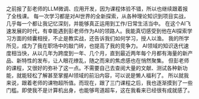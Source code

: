 之前报了彭老师的LLM微调、应用开发，因为课程体验不错，所以也继续跟着报了全栈课。
每一次学习都是对AI世界的全新探索，从各种理论知识到项目实战，几乎每一个都让我记忆深刻，并能够真正运用到工作/日常生活当中。
在这个AI飞速发展的时代，有幸能遇到彭老师作为AI的领路人。我能真切感受到他在AI探索学习方面的倾囊相授，不止是教实战，还告诉我们如何学习，授人以渔。
我的所学所见，成为了我在职场中的敲门砖，也提高了我的竞争力。
AI领域的知识迭代速度相当快，从以几年为跨度到一年、几个月，直到最近两年每个月都有海量的新产品、新特性的发布，让人眼花缭乱，随之而来的焦虑感也在悄然聚集。
但彭老师的课程，又很好的弥补了这一点。不需要自己去查阅大量的文献、测试各种新功能，就能轻松了解甚至掌握AI领域的前沿内容，可以说是懒人福利了。
所以就我来说，跟着老师的课物超所值。而现在，跟了三门课程之后，我也逐渐摸到了一些门槛。即使我不是计算机出身，也能够弯道超车，这在我看来已经很有成就感了。
